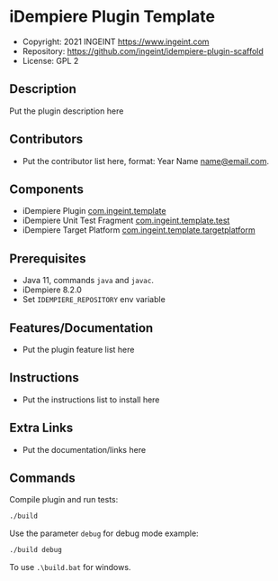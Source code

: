 # iDempiere Plugin Template

- Copyright: 2021 INGEINT <https://www.ingeint.com>
- Repository: https://github.com/ingeint/idempiere-plugin-scaffold
- License: GPL 2

## Description

Put the plugin description here

## Contributors

- Put the contributor list here, format: Year Name <name@email.com>.

## Components

- iDempiere Plugin [com.ingeint.template](com.ingeint.template)
- iDempiere Unit Test Fragment [com.ingeint.template.test](com.ingeint.template.test)
- iDempiere Target Platform [com.ingeint.template.targetplatform](com.ingeint.template.targetplatform)

## Prerequisites

- Java 11, commands `java` and `javac`.
- iDempiere 8.2.0
- Set `IDEMPIERE_REPOSITORY` env variable

## Features/Documentation

- Put the plugin feature list here

## Instructions

- Put the instructions list to install here

## Extra Links

- Put the documentation/links here

## Commands

Compile plugin and run tests:

```bash
./build
```

Use the parameter `debug` for debug mode example:

```bash
./build debug
```

To use `.\build.bat` for windows.
